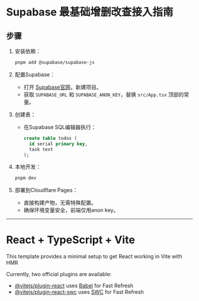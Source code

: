 # Supabase 最基础增删改查接入指南

## 步骤

1. 安装依赖：

   ```sh
   pnpm add @supabase/supabase-js
   ```

2. 配置Supabase：
   - 打开 [Supabase官网](https://supabase.com/)，新建项目。
   - 获取 `SUPABASE_URL` 和 `SUPABASE_ANON_KEY`，替换 `src/App.tsx` 顶部的常量。
3. 创建表：
   - 在Supabase SQL编辑器执行：

     ```sql
     create table todos (
       id serial primary key,
       task text
     );
     ```

4. 本地开发：

   ```sh
   pnpm dev
   ```

5. 部署到Cloudflare Pages：
   - 直接构建产物，无需特殊配置。
   - 确保环境变量安全，前端仅用anon key。

---

# React + TypeScript + Vite

This template provides a minimal setup to get React working in Vite with HMR

Currently, two official plugins are available:

- [@vitejs/plugin-react](https://github.com/vitejs/vite-plugin-react/blob/main/packages/plugin-react) uses [Babel](https://babeljs.io/) for Fast Refresh
- [@vitejs/plugin-react-swc](https://github.com/vitejs/vite-plugin-react/blob/main/packages/plugin-react-swc) uses [SWC](https://swc.rs/) for Fast Refresh
